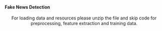 #### Fake News Detection
<p align="center">For loading data and resources please unzip the file and skip code for preprocessing, feature extraction and training data.</p>



